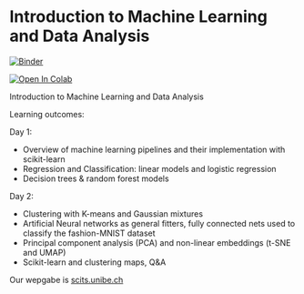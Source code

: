 # Introduction to Machine Learning and Data Analysis
[![Binder](https://mybinder.org/badge_logo.svg)](https://mybinder.org/v2/gh/neworldemancer/DSF5/master)

[![Open In Colab](https://colab.research.google.com/assets/colab-badge.svg)](https://colab.research.google.com/github/neworldemancer/DSF5)


Introduction to Machine Learning and Data Analysis

Learning outcomes:

Day 1:
* Overview of machine learning pipelines and their implementation with scikit-learn
* Regression and Classification: linear models and logistic regression
* Decision trees & random forest models

Day 2:
* Clustering with K-means and Gaussian mixtures
* Artificial Neural networks as general fitters, fully connected nets used to classify the fashion-MNIST dataset
* Principal component analysis (PCA) and non-linear embeddings (t-SNE and UMAP)
* Scikit-learn and clustering maps, Q&A

Our wepgabe is [scits.unibe.ch](http://scits.unibe.ch)
